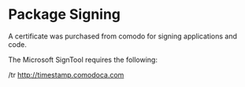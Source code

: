 # Package Signing

A certificate was purchased from comodo for signing applications and code.

The Microsoft SignTool requires the following:

/tr http://timestamp.comodoca.com